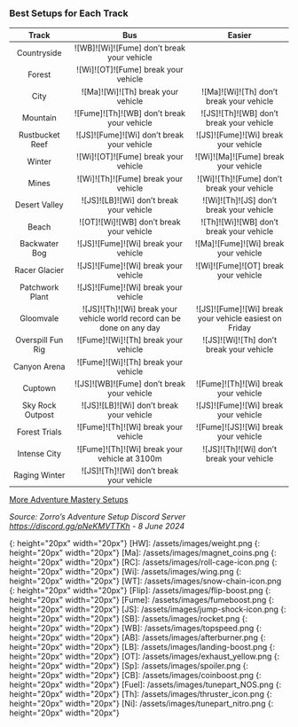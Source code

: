 ### Best Setups for Each Track

Track | Bus | Easier
:--: | :--: | :--:
Countryside | ![WB]![Wi]![Fume] don’t break your vehicle | 
Forest | ![Wi]![OT]![Fume] break your vehicle | 
City | ![Ma]![Wi]![Th] break your vehicle | ![Ma]![Wi]![Th] don’t break your vehicle
Mountain | ![Fume]![Th]![WB] don’t break your vehicle | ![JS]![Th]![WB] don’t break your vehicle
Rustbucket Reef | ![JS]![Fume]![Wi] don’t break your vehicle | ![JS]![Fume]![Wi] break your vehicle
Winter | ![Wi]![OT]![Fume] break your vehicle | ![Wi]![Ma]![Fume] break your vehicle
Mines | ![Wi]![Th]![Fume] break your vehicle | ![Wi]![Th]![Fume] don’t break your vehicle
Desert Valley | ![JS]![LB]![Wi] don’t break your vehicle | ![Wi]![Th]![JS] don’t break your vehicle
Beach | ![OT]![Wi]![WB] don’t break your vehicle | ![Th]![Wi]![WB] don’t break your vehicle
Backwater Bog | ![JS]![Fume]![Wi] break your vehicle | ![Ma]![Fume]![Wi] break your vehicle
Racer Glacier | ![JS]![Fume]![Wi] break your vehicle | ![Wi]![Fume]![OT] break your vehicle
Patchwork Plant | ![JS]![Fume]![Wi] break your vehicle | 
Gloomvale | ![JS]![Th]![Wi] break your vehicle world record can be done on any day | ![JS]![Fume]![Wi] break your vehicle easiest on Friday
Overspill Fun Rig | ![Fume]![Wi]![Th] break your vehicle | ![JS]![Wi]![Th] don’t break your vehicle
Canyon Arena | ![Fume]![Wi]![Th] break your vehicle | 
Cuptown | ![JS]![WB]![Fume] don’t break your vehicle | ![Fume]![Th]![Wi] break your vehicle
Sky Rock Outpost | ![JS]![LB]![Wi] don’t break your vehicle | ![JS]![Fume]![Wi] break your vehicle
Forest Trials | ![Fume]![Th]![Wi] break your vehicle | ![Fume]![JS]![Wi] break your vehicle
Intense City | ![Fume]![Th]![Wi] break your vehicle at 3100m | ![JS]![Th]![Wi] don’t break your vehicle
Raging Winter | ![JS]![Th]![Wi] don’t break your vehicle | 

[More Adventure Mastery Setups](/info/#adventures)  

*Source: Zorro’s Adventure Setup Discord Server https://discord.gg/pNeKMVTTKh - 8 June 2024*

[AC]: /assets/images/aircontrol.png
{: height="20px" width="20px"}
[HW]: /assets/images/weight.png
{: height="20px" width="20px"}
[Ma]: /assets/images/magnet_coins.png
{: height="20px" width="20px"}
[RC]: /assets/images/roll-cage-icon.png
{: height="20px" width="20px"}
[Wi]: /assets/images/wing.png
{: height="20px" width="20px"}
[WT]: /assets/images/snow-chain-icon.png
{: height="20px" width="20px"}
[Flip]: /assets/images/flip-boost.png
{: height="20px" width="20px"}
[Fume]: /assets/images/fumeboost.png
{: height="20px" width="20px"}
[JS]: /assets/images/jump-shock-icon.png
{: height="20px" width="20px"}
[SB]: /assets/images/rocket.png
{: height="20px" width="20px"}
[WB]: /assets/images/topspeed.png
{: height="20px" width="20px"}
[AB]: /assets/images/afterburner.png
{: height="20px" width="20px"}
[LB]: /assets/images/landing-boost.png
{: height="20px" width="20px"}
[OT]: /assets/images/exhaust_yellow.png
{: height="20px" width="20px"}
[Sp]: /assets/images/spoiler.png
{: height="20px" width="20px"}
[CB]: /assets/images/coinboost.png
{: height="20px" width="20px"}
[Fuel]: /assets/images/tunepart_NOS.png
{: height="20px" width="20px"}
[Th]: /assets/images/thruster_icon.png
{: height="20px" width="20px"}
[Ni]: /assets/images/tunepart_nitro.png
{: height="20px" width="20px"}

